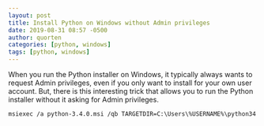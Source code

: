 ```yaml
---
layout: post
title: Install Python on Windows without Admin privileges
date: 2019-08-31 08:57 -0500
author: quorten
categories: [python, windows]
tags: [python, windows]
---
```


When you run the Python installer on Windows, it typically always
wants to request Admin privileges, even if you only want to install
for your own user account.  But, there is this interesting trick
that allows you to run the Python installer without it asking for
Admin privileges.

```
msiexec /a python-3.4.0.msi /qb TARGETDIR=C:\Users\%USERNAME%\python34
```
